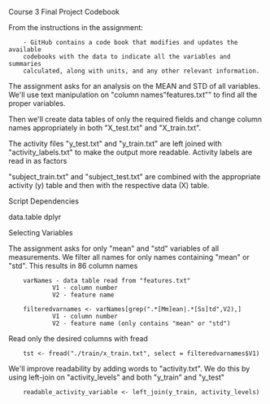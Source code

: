 Course 3 Final Project Codebook

From the instructions in the assignment:

        - GitHub contains a code book that modifies and updates the available 
        codebooks with the data to indicate all the variables and summaries 
        calculated, along with units, and any other relevant information.
        
The assignment asks for an analysis on the MEAN and STD of all variables.  We'll
use text manipulation on "column names"features.txt"" to find all the proper
variables.  

Then we'll create data tables of only the required fields and change
column names appropriately in both "X_test.txt" and "X_train.txt".  

The activity files "y_test.txt" and "y_train.txt" are left joined with
"activity_labels.txt" to make the output more readable.  Activity labels are
read in as factors

"subject_train.txt" and "subject_test.txt" are combined with the appropriate
activity (y) table and then with the respective data (X) table.

Script Dependencies

data.table
dplyr

Selecting Variables

The assignment asks for only "mean" and "std" variables of all measurements.  We
filter all names for only names containing "mean" or "std".  This results in 86
column names

        varNames - data table read from "features.txt"
                V1 - column number
                V2 - feature name
                
        filteredvarnames <- varNames[grep(".*[Mm]ean|.*[Ss]td",V2),]
                V1 - column number
                V2 - feature name (only contains "mean" or "std")
        
Read only the desired columns with fread
        
        tst <- fread("./train/x_train.txt", select = filteredvarnames$V1)
        
We'll improve readability by adding words to "activity.txt".  We do this by
using left-join on "activity_levels" and both "y_train" and "y_test" 

        readable_activity_variable <- left_join(y_train, activity_levels)
        
        